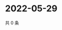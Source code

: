 # 2022-05-29

共 0 条

<!-- BEGIN WEIBO -->
<!-- 最后更新时间 Sun May 29 2022 13:18:28 GMT+0800 (China Standard Time) -->

<!-- END WEIBO -->
